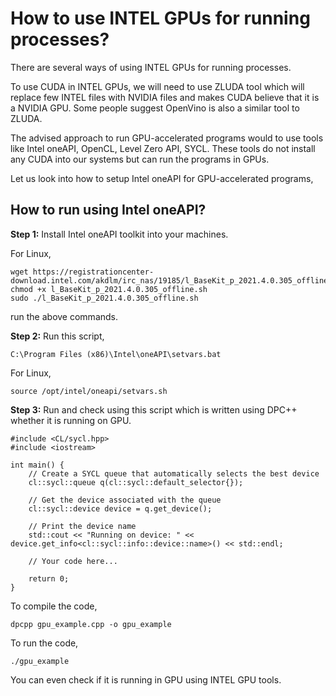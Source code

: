 # How to use INTEL GPUs for running processes?
There are several ways of using INTEL GPUs for running processes.  

To use CUDA in INTEL GPUs, we will need to use ZLUDA tool which will replace few INTEL files with NVIDIA files and makes CUDA believe that it is a NVIDIA GPU. Some people suggest OpenVino is also a similar tool to ZLUDA.  

The advised approach to run GPU-accelerated programs would to use tools like Intel oneAPI, OpenCL, Level Zero API, SYCL. These tools do not install any CUDA into our systems but can run the programs in GPUs.  

Let us look into how to setup Intel oneAPI for GPU-accelerated programs,  

## How to run using Intel oneAPI?  
**Step 1:** Install Intel oneAPI toolkit into your machines.  

For Linux,

    wget https://registrationcenter-download.intel.com/akdlm/irc_nas/19185/l_BaseKit_p_2021.4.0.305_offline.sh
    chmod +x l_BaseKit_p_2021.4.0.305_offline.sh
    sudo ./l_BaseKit_p_2021.4.0.305_offline.sh

run the above commands.


**Step 2:** Run this script,

    C:\Program Files (x86)\Intel\oneAPI\setvars.bat

For Linux, 

    source /opt/intel/oneapi/setvars.sh

**Step 3:** Run and check using this script which is written using DPC++ whether it is running on GPU.  

    #include <CL/sycl.hpp>
    #include <iostream>

    int main() {
        // Create a SYCL queue that automatically selects the best device
        cl::sycl::queue q(cl::sycl::default_selector{});

        // Get the device associated with the queue
        cl::sycl::device device = q.get_device();

        // Print the device name
        std::cout << "Running on device: " << device.get_info<cl::sycl::info::device::name>() << std::endl;

        // Your code here...

        return 0;
    }  

To compile the code,  

    dpcpp gpu_example.cpp -o gpu_example

To run the code,  

    ./gpu_example

You can even check if it is running in GPU using INTEL GPU tools.  